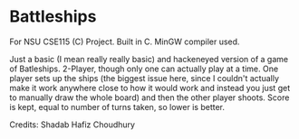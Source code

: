 # Battleships

For NSU CSE115 (C) Project. Built in C. MinGW compiler used.

Just a basic (I mean really really basic) and hackeneyed version of a game of Batleships. 2-Player, though only one can actually play at a time. One player sets up the ships (the biggest issue here, since I couldn't actually make it work anywhere close to how it would work and instead you just get to manually draw the whole board) and then the other player shoots. Score is kept, equal to number of turns taken, so lower is better.

Credits: Shadab Hafiz Choudhury
